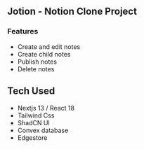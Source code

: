 ## Jotion - Notion Clone Project

### Features

- Create and edit notes
- Create child notes
- Publish notes
- Delete notes

## Tech Used

- Nextjs 13 / React 18
- Tailwind Css
- ShadCN UI
- Convex database
- Edgestore
